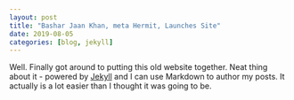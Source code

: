 ```yaml
---
layout: post
title: "Bashar Jaan Khan, meta Hermit, Launches Site"
date: 2019-08-05
categories: [blog, jekyll]
---
```


Well. Finally got around to putting this old website together. Neat thing about it - powered by [Jekyll](http://jekyllrb.com) and I can use Markdown to author my posts. It actually is a lot easier than I thought it was going to be.
